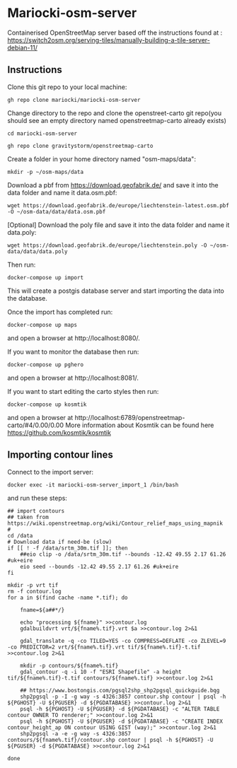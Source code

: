 # Mariocki-osm-server

Containerised OpenStreetMap server based off the instructions found at : https://switch2osm.org/serving-tiles/manually-building-a-tile-server-debian-11/

## Instructions
Clone this git repo to your local machine:

```
gh repo clone mariocki/mariocki-osm-server
```

Change directory to the repo and clone the openstreet-carto git repo(you should see an empty directory named openstreetmap-carto already exists)

```
cd mariocki-osm-server

gh repo clone gravitystorm/openstreetmap-carto
```

Create a folder in your home directory named "osm-maps/data":
```
mkdir -p ~/osm-maps/data
```

Download a pbf from https://download.geofabrik.de/ and save it into the data folder and name it data.osm.pbf:

```
wget https://download.geofabrik.de/europe/liechtenstein-latest.osm.pbf -O ~/osm-data/data/data.osm.pbf
```

[Optional]
Download the poly file and save it into the data folder and name it data.poly:

```
wget https://download.geofabrik.de/europe/liechtenstein.poly -O ~/osm-data/data/data.poly
```

Then run:

```
docker-compose up import
```

This will create a postgis database server and start importing the data into the database.

Once the import has completed run:
```
docker-compose up maps
```

and open a browser at http://localhost:8080/.

If you want to monitor the database then run:
```
docker-compose up pghero
```
and open a browser at http://localhost:8081/.

If you want to start editing the carto styles then run:
```
docker-compose up kosmtik
```
and open a browser at http://localhost:6789/openstreetmap-carto/#4/0.00/0.00
More information about Kosmtik can be found here https://github.com/kosmtik/kosmtik


## Importing contour lines

Connect to the import server:
```
docker exec -it mariocki-osm-server_import_1 /bin/bash
```

and run these steps:
```
## import contours
## taken from https://wiki.openstreetmap.org/wiki/Contour_relief_maps_using_mapnik
#
cd /data
# Download data if need-be (slow)
if [[ ! -f /data/srtm_30m.tif ]]; then
    ##eio clip -o /data/srtm_30m.tif --bounds -12.42 49.55 2.17 61.26 #uk+eire
    eio seed --bounds -12.42 49.55 2.17 61.26 #uk+eire
fi

mkdir -p vrt tif
rm -f contour.log
for a in $(find cache -name *.tif); do

    fname=${a##*/}

    echo "processing ${fname}" >>contour.log
    gdalbuildvrt vrt/${fname%.tif}.vrt $a >>contour.log 2>&1

    gdal_translate -q -co TILED=YES -co COMPRESS=DEFLATE -co ZLEVEL=9 -co PREDICTOR=2 vrt/${fname%.tif}.vrt tif/${fname%.tif}-t.tif >>contour.log 2>&1

    mkdir -p contours/${fname%.tif}
    gdal_contour -q -i 10 -f "ESRI Shapefile" -a height tif/${fname%.tif}-t.tif contours/${fname%.tif} >>contour.log 2>&1

    ## https://www.bostongis.com/pgsql2shp_shp2pgsql_quickguide.bqg
    shp2pgsql -p -I -g way -s 4326:3857 contour.shp contour | psql -h ${PGHOST} -U ${PGUSER} -d ${PGDATABASE} >>contour.log 2>&1
    psql -h ${PGHOST} -U ${PGUSER} -d ${PGDATABASE} -c "ALTER TABLE contour OWNER TO renderer;" >>contour.log 2>&1
    psql -h ${PGHOST} -U ${PGUSER} -d ${PGDATABASE} -c "CREATE INDEX contour_height_ap ON contour USING GIST (way);" >>contour.log 2>&1
    shp2pgsql -a -e -g way -s 4326:3857 contours/${fname%.tif}/contour.shp contour | psql -h ${PGHOST} -U ${PGUSER} -d ${PGDATABASE} >>contour.log 2>&1

done
```
